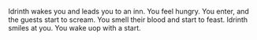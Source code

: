 Idrinth wakes you and leads you to an inn. You feel hungry. You enter, and the guests start to scream. You smell their blood and start to feast. Idrinth smiles at you.
You wake uop with a start.

